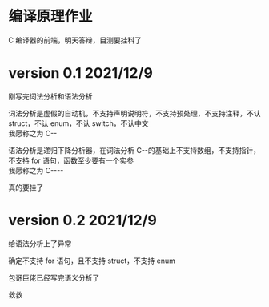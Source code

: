 # 编译原理作业

C 编译器的前端，明天答辩，目测要挂科了

# version 0.1 2021/12/9

刚写完词法分析和语法分析

词法分析是虚假的自动机，不支持声明说明符，不支持预处理，不支持注释，不认 struct，不认 enum，不认 switch，不认中文  
我愿称之为 C--

语法分析是递归下降分析器，在词法分析 C--的基础上不支持数组，不支持指针，不支持 for 语句，函数至少要有一个实参  
我愿称之为 C----

真的要挂了

# version 0.2 2021/12/9

给语法分析上了异常

确定不支持 for 语句，且不支持 struct，不支持 enum

包哥巨佬已经写完语义分析了

救救
